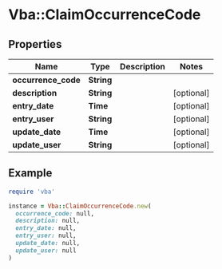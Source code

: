 # Vba::ClaimOccurrenceCode

## Properties

| Name | Type | Description | Notes |
| ---- | ---- | ----------- | ----- |
| **occurrence_code** | **String** |  |  |
| **description** | **String** |  | [optional] |
| **entry_date** | **Time** |  | [optional] |
| **entry_user** | **String** |  | [optional] |
| **update_date** | **Time** |  | [optional] |
| **update_user** | **String** |  | [optional] |

## Example

```ruby
require 'vba'

instance = Vba::ClaimOccurrenceCode.new(
  occurrence_code: null,
  description: null,
  entry_date: null,
  entry_user: null,
  update_date: null,
  update_user: null
)
```

